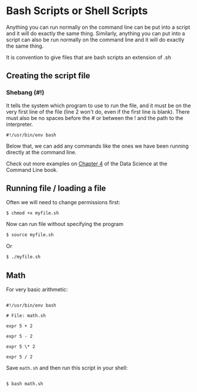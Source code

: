 # Bash Scripts or Shell Scripts

Anything you can run normally on the command line can be put into a script and it will do exactly the same thing. 
Similarly, anything you can put into a script can also be run normally on the command line and it will do exactly the same thing.

It is convention to give files that are bash scripts an extension of .sh 


## Creating the script file
### Shebang  (#!) 
It tells the system which program to use to run the file, and it must be on the very first line of the file (line 2 won't do, even if the first line is blank). 
There must also be no spaces before the # or between the ! and the path to the interpreter.

```
#!/usr/bin/env bash
```

Below that, we can add any commands like the ones we have been running directly at the command line.

Check out more examples on [Chapter 4](https://www.datascienceatthecommandline.com/chapter-4-creating-reusable-command-line-tools.html#converting-one-liners-into-shell-scripts) of the Data Science at the Command Line book.

## Running file / loading a file
Often we will need to change permissions first:
```
$ chmod +x myfile.sh
```

Now can run file without specifying the program
```bash
$ source myfile.sh
```

Or
```bash
$ ./myfile.sh
```

##  Math

For very basic arithmetic:

```

#!/usr/bin/env bash

# File: math.sh

expr 5 + 2

expr 5 - 2

expr 5 \* 2

expr 5 / 2

```

Save `math.sh` and then run this script in your shell:

```{r, engine='bash', eval=FALSE}

$ bash math.sh

```

